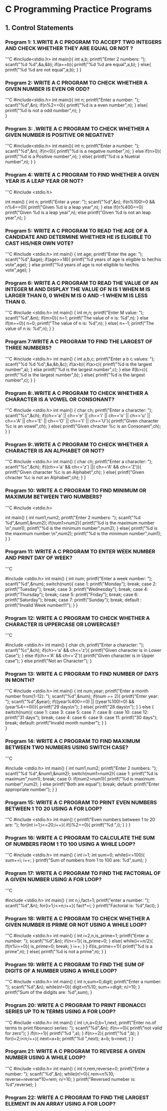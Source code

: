 # C Programming Practice Programs

## 1. Control Statements

### Program 1: 1.WRITE A C PROGRAM TO ACCEPT TWO INTEGERS AND CHECK WHETHER THEY ARE EQUAL OR NOT ?
'''C
#include<stdio.h>
int main(){
    int a,b;
    printf("Enter 2 numbers: ");
    scanf("%d %d",&a,&b);
    if(a==b){
        printf("%d %d are equal",a,b);
    }
    else{
        printf("%d %d are not equal",a,b);
    } 
}

### Program 2: WRITE A C PROGRAM TO CHECK WHETHER A GIVEN NUMBER IS EVEN OR ODD?

'''C
#include<stdio.h>
int main(){
    int n;
    printf("Enter a number: ");
    scanf("%d",&n);
    if(n%2==0){
        printf("%d is a even number",n);
    }
    else{
        printf("%d is not a odd number",n);
    }  
}

### Program 3: .WRITE A C PROGRAM TO CHECK WHETHER A GIVEN NUMBER IS POSITIVE OR NEGATIVE?

'''C
#include<stdio.h>
int main(){
    int n;
    printf("Enter a number: ");
    scanf("%d",&n);
    if(n<0){
        printf("%d is a negative number",n);
    }
    else if(n>0){
        printf("%d is a Positive number",n);
    }
    else{
        printf("%d is a Nuetral number",n);
    }
}

### Program 4: WRITE A C PROGRAM TO FIND WHETHER A GIVEN YEAR IS A LEAP YEAR OR NOT?

'''C
#include <stdio.h>

int main()
{
    int n;
    printf("Enter a year: ");
    scanf("%d",&n);
    if(n%100!=0 && n%4==0){
        printf("Given %d is a leap year",n);
    }
    else if(n%400==0)
    printf("Given %d is a leap year",n);
    else
    printf("Given %d is not an leap year",n);
}

### Program 5: WRITE A C PROGRAM TO READ THE AGE OF A CANDIDATE AND DETERMINE WHETHER HE IS ELIGIBLE TO CAST HIS/HER OWN VOTE?

'''C
#include <stdio.h>
int main()
{
    int age;
    printf("Enter the age: ");
    scanf("%d",&age);
    if(age>=18){
        printf("%d years of age is eligible to her/his vote",age);
    }
    else
    printf("%d years of age is not eligible to her/his vote",age);
}

### Program 6: WRITE A C PROGRAM TO READ THE VALUE OF AN INTEGER M AND DISPLAY THE VALUE OF N IS 1 WHEN M IS LARGER THAN 0, 0 WHEN M IS 0 AND -1 WHEN M IS LESS THAN 0.

'''C
#include <stdio.h>
int main()
{
    int m,n;
    printf("Enter M value: ");
    scanf("%d",&m);
    if(m>0){
        n=1;
        printf("The value of n is: %d",n);
    }
    else if(m==0){
        n=0;
        printf("The value of n is: %d",n);
    }
    else{
        n=-1;
        printf("The value of n is: %d",n);
    }
}

### Program 7:WRITE A C PROGRAM TO FIND THE LARGEST OF THREE NUMBERS?

'''C
#include <stdio.h>
int main()
{
    int a,b,c;
    printf("Enter a b c values: ");
    scanf("%d %d %d",&a,&b,&c);
    if(a>b){
        if(a>c){
            printf("%d is the largest number",a);
        }
        else
        printf("%d is the largest number",c);
    }
    else if(b>c){
        printf("%d is the largest number",b);
    }
    else{
        printf("%d is the largest number",c);
    }
}

### Program 8:.WRITE A C PROGRAM TO CHECK WHETHER A CHARACTER IS A VOWEL OR CONSONANT?

'''C
#include <stdio.h>
int main()
{
    char ch;
    printf("Enter a character: ");
    scanf("%c",&ch);
    if(ch=='a' || ch=='e' || ch=='i' || ch=='o' || ch=='u' || ch=='A' || ch=='E' || ch=='O' || ch=='I' || ch=='U'){
        printf("Given character %c is an vowel",ch);
    }
    else{
        printf("Given chracter %c is an Consonant",ch);
    }
}

### Program 9:.WRITE A C PROGRAM TO CHECK WHETHER A CHARACTER IS AN ALPHABET OR NOT?

'''C
#include <stdio.h>
int main()
{
    char ch;
    printf("Enter a character: ");
    scanf("%c",&ch);
    if((ch>='a' && ch<='z') ||( ch>='A' && ch<='Z')){
        printf("Given character %c is an Alphabet",ch);
    }
    else{
        printf("Given chracter %c is not an Alphabet",ch);
    }
}

### Program 10: WRITE A C PROGRAM TO FIND MINIMUM OR MAXIMUM BETWEEN TWO NUMBERS?

'''C
#include <stdio.h>

int main()
{
    int num1,num2;
    printf("Enter 2 numbers: ");
    scanf("%d %d",&num1,&num2);
    if(num1>num2){
        printf("%d is the maximum number \n",num1);
        printf("%d is the minimum number",num2);
    }
    else{
        printf("%d is the maximum number \n",num2);
        printf("%d is the minimum number",num1);
    }
}

### Program 11: WRITE A C PROGRAM TO ENTER WEEK NUMBER AND PRINT DAY OF WEEK?

'''C

#include <stdio.h>
int main()
{
    int num;
    printf("Enter a week number: ");
    scanf("%d",&num);
    switch(num){
        case 1:
        printf("Monday");
        break;
        case 2:
        printf("Tuesday");
        break;
        case 3:
        printf("Wednesday");
        break;
        case 4:
        printf("Thursday");
        break;
        case 5:
        printf("Friday");
        break;
        case 6:
        printf("Saturday");
        break;
        case 7:
        printf("Sunday");
        break;
        default :
        printf("Invalid Week number!!!");
    }
}

### Program 12: WRITE A C PROGRAM TO CHECK WHETHER A CHARACTER IS UPPERCASE OR LOWERCASE?

'''C

#include <stdio.h>
int main()
{
    char ch;
    printf("Enter a character: ");
    scanf("%c",&ch);
    if(ch>='a' && ch<='z'){
        printf("Given character is in Lower Case");
    }
    else if(ch>='A' && ch<='Z'){
        printf("Given character is in Upper case");
    }
    else
    printf("Not an Character");
}

### Program 13: WRITE A C PROGRAM TO FIND NUMBER OF DAYS IN MONTH?

'''C
#include <stdio.h>
int main()
{
    int num,year;
    printf("Enter a month number from(1-12): ");
    scanf("%d",&num);
    if(num == 2){
        printf("Enter year: ");
        scanf("%d",&year);
        if((year%400==0) || ((year%100!=0) && (year%4==0))){
            printf("29 days\n");
        }
        else{
            printf("28 days\n");
        }
    }
    else {
        switch(num){
            case 1:
            case 3:
            case 5:
            case 7:
            case 8:
            case 10:
            case 12:
            printf("31 days");
            break;
            case 4:
            case 6:
            case 9:
            case 11:
            printf("30 days");
            break;
            default:
            printf("Invalid month number");
        }
    }  
}

### Program 14: WRITE A C PROGRAM TO FIND MAXIMUM BETWEEN TWO NUMBERS USING SWITCH CASE?

'''C

#include <stdio.h>
int main()
{
    int num1,num2;
    printf("Enter 2 numbers: ");
    scanf("%d %d",&num1,&num2);
    switch(num1>num2){
        case 1:
        printf("%d is maximum",num1);
        break;
        case 0:
        if(num2>num1){
            printf("%d is maximum number",num2);
        }
        else
        printf("Both are equal");
        break;
        default:
        printf("Enter appropriate number");
    }
}

### Program 15: WRITE A C PROGRAM TO PRINT EVEN NUMBERS BETWEEN 1 TO 20 USING A FOR LOOP?

'''C
#include <stdio.h>
int main()
{
    printf("Even numbers between 1 to 20 are: ");
    for(int i=1;i<=20;i++){
        if(i%2==0){
            printf("%d ",i);
        }
    }
}

### Program 16: WRITE A C PROGRAM TO CALCULATE THE SUM OF NUMBERS FROM 1 TO 100 USING A WHILE LOOP?

'''C
#include <stdio.h>
int main()
{
    int i=1;
    int sum=0;
    while(i<=100){
        sum+=i;
        i++;
    }
    printf("Sum of numbers from 1 to 100 are: %d",sum);
}

### Program 17: WRITE A C PROGRAM TO FIND THE FACTORIAL OF A GIVEN NUMBER USING A FOR LOOP?

'''C

#include <stdio.h>
int main()
{
    int n,i,fact=1;
    printf("enter a number: ");
    scanf("%d",&n);
    for(i=1;i<=n;i++){
        fact*=i;
    }
    printf("Factorial is: %d",fact);
}

### Program 18: WRITE A C PROGRAM TO CHECK WHETHER A GIVEN NUMBER IS PRIME OR NOT USING A WHILE LOOP?

'''C
#include <stdio.h>
int main()
{
   int i=2,n,is_prime=1;
   printf("Enter a number: ");
   scanf("%d",&n);
   if(n<=1){
       is_prime=0;
   }
   else{
       while(i<=n/2){
           if(n%i==0){
               is_prime=0;
               break;
           }
           i++;
       }
   }
   if(is_prime==1){
       printf("%d is a prime",n);
   }
   else{
       printf("%d is not a prime",n);
   }
}

### Program 19: WRITE A C PROGRAM TO FIND THE SUM OF DIGITS OF A NUMBER USING A WHILE LOOP?

'''C
#include <stdio.h>
int main()
{
    int n,sum=0,digit;
    printf("Enter a number: ");
    scanf("%d",&n);
    while(n!=0){
        digit=n%10;
        sum+=digit;
        n/=10;
    }
    printf("Sum of the didgits are: %d",sum);
}

### Program 20: WRITE A C PROGRAM TO PRINT FIBONACCI SERIES UP TO N TERMS USING A FOR LOOP?

'''C
#include <stdio.h>
int main()
{
    int i,n,a=0,b=1,next;
    printf("Enter no.of terms to print fibonacci series: ");
    scanf("%d",&n);
    if(n==0){
        printf("not valid for zero");
    }
    if(n>=1){
        printf("%d ",a);
    }
    if(n>=2){
        printf("%d ",b);
    }
    for(i=2;i<n;i++){
            next=a+b;
            printf("%d ",next);
            a=b;
            b=next;
    }
}

### Program 21: WRITE A C PROGRAM TO REVERSE A GIVEN NUMBER USING A WHILE LOOP?

'''C
#include <stdio.h>
int main()
{
    int n,rem,reverse=0;
    printf("Enter a number: ");
    scanf("%d",&n);
    while(n!=0){
        rem=n%10;
        reverse=reverse*10+rem;
        n/=10;
    }
    printf("Reversed numeber is: %d",reverse);
}

### Program 22: WRITE A C PROGRAM TO FIND THE LARGEST ELEMENT IN AN ARRAY USING A FOR LOOP?
